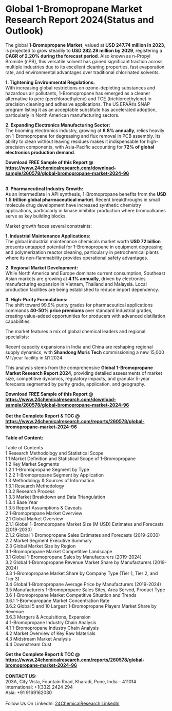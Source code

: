 <h1>Global 1-Bromopropane Market Research Report 2024(Status and Outlook)</h1><p>The global <strong>1-Bromopropane Market</strong>, valued at <strong>USD 247.74 million in 2023</strong>, is projected to grow steadily to <strong>USD 282.29 million by 2029</strong>, registering a <strong>CAGR of 2.20% during the forecast period</strong>. Also known as n-Propyl Bromide (nPB), this versatile solvent has gained significant traction across multiple industries due to its excellent cleaning properties, fast evaporation rate, and environmental advantages over traditional chlorinated solvents.</p><p><strong>1. Tightening Environmental Regulations:</strong><br>
With increasing global restrictions on ozone-depleting substances and hazardous air pollutants, 1-Bromopropane has emerged as a cleaner alternative to perc (perchloroethylene) and TCE (trichloroethylene) in precision cleaning and adhesive applications. The US EPAÃ¢s SNAP program listing it as an acceptable substitute has accelerated adoption, particularly in North American manufacturing sectors.</p><p><strong>2. Expanding Electronics Manufacturing Sector:</strong><br>
The booming electronics industry, growing at <strong>6.8% annually</strong>, relies heavily on 1-Bromopropane for degreasing and flux removal in PCB assembly. Its ability to clean without leaving residues makes it indispensable for high-precision components, with Asia-Pacific accounting for <strong>72% of global electronics production demand</strong>.</p><div><b>Download FREE Sample of this Report @ 
            <a href="https://www.24chemicalresearch.com/download-sample/260578/global-bromopropane-market-2024-96">
            https://www.24chemicalresearch.com/download-sample/260578/global-bromopropane-market-2024-96</a></b></div><br><p><strong>3. Pharmaceutical Industry Growth:</strong><br>
As an intermediate in API synthesis, 1-Bromopropane benefits from the <strong>USD 1.5 trillion global pharmaceutical market</strong>. Recent breakthroughs in small molecule drug development have increased synthetic chemistry applications, particularly in kinase inhibitor production where bromoalkanes serve as key building blocks.</p><p>Market growth faces several constraints:</p><p><strong>1. Industrial Maintenance Applications:</strong><br>
The global industrial maintenance chemicals market worth <strong>USD 72 billion</strong> presents untapped potential for 1-Bromopropane in equipment degreasing and polymerization reactor cleaning, particularly in petrochemical plants where its non-flammability provides operational safety advantages.</p><p><strong>2. Regional Market Development:</strong><br>
While North America and Europe dominate current consumption, Southeast Asian markets are growing at <strong>4.1% annually</strong>, driven by electronics manufacturing expansion in Vietnam, Thailand and Malaysia. Local production facilities are being established to reduce import dependency.</p><p><strong>3. High-Purity Formulations:</strong><br>
The shift toward 99.9% purity grades for pharmaceutical applications commands <strong>40-50% price premiums</strong> over standard industrial grades, creating value-added opportunities for producers with advanced distillation capabilities.</p><p>The market features a mix of global chemical leaders and regional specialists:</p><p>Recent capacity expansions in India and China are reshaping regional supply dynamics, with <strong>Shandong Moris Tech</strong> commissioning a new 15,000 MT/year facility in Q1 2024.</p><p>This analysis stems from the comprehensive <strong>Global 1-Bromopropane Market Research Report 2024</strong>, providing detailed assessments of market size, competitive dynamics, regulatory impacts, and granular 5-year forecasts segmented by purity grade, application, and geography.</p><div><b>Download FREE Sample of this Report @ 
            <a href="https://www.24chemicalresearch.com/download-sample/260578/global-bromopropane-market-2024-96">
            https://www.24chemicalresearch.com/download-sample/260578/global-bromopropane-market-2024-96</a></b></div><br><div><b>Get the Complete Report & TOC @ 
            <a href="https://www.24chemicalresearch.com/reports/260578/global-bromopropane-market-2024-96">
            https://www.24chemicalresearch.com/reports/260578/global-bromopropane-market-2024-96</a></b></div><br>
            <b>Table of Content:</b><p>Table of Contents<br />
1 Research Methodology and Statistical Scope<br />
1.1 Market Definition and Statistical Scope of 1-Bromopropane<br />
1.2 Key Market Segments<br />
1.2.1 1-Bromopropane Segment by Type<br />
1.2.2 1-Bromopropane Segment by Application<br />
1.3 Methodology & Sources of Information<br />
1.3.1 Research Methodology<br />
1.3.2 Research Process<br />
1.3.3 Market Breakdown and Data Triangulation<br />
1.3.4 Base Year<br />
1.3.5 Report Assumptions & Caveats<br />
2 1-Bromopropane Market Overview<br />
2.1 Global Market Overview<br />
2.1.1 Global 1-Bromopropane Market Size (M USD) Estimates and Forecasts (2019-2030)<br />
2.1.2 Global 1-Bromopropane Sales Estimates and Forecasts (2019-2030)<br />
2.2 Market Segment Executive Summary<br />
2.3 Global Market Size by Region<br />
3 1-Bromopropane Market Competitive Landscape<br />
3.1 Global 1-Bromopropane Sales by Manufacturers (2019-2024)<br />
3.2 Global 1-Bromopropane Revenue Market Share by Manufacturers (2019-2024)<br />
3.3 1-Bromopropane Market Share by Company Type (Tier 1, Tier 2, and Tier 3)<br />
3.4 Global 1-Bromopropane Average Price by Manufacturers (2019-2024)<br />
3.5 Manufacturers 1-Bromopropane Sales Sites, Area Served, Product Type<br />
3.6 1-Bromopropane Market Competitive Situation and Trends<br />
3.6.1 1-Bromopropane Market Concentration Rate<br />
3.6.2 Global 5 and 10 Largest 1-Bromopropane Players Market Share by Revenue<br />
3.6.3 Mergers & Acquisitions, Expansion<br />
4 1-Bromopropane Industry Chain Analysis<br />
4.1 1-Bromopropane Industry Chain Analysis<br />
4.2 Market Overview of Key Raw Materials<br />
4.3 Midstream Market Analysis<br />
4.4 Downstream Cust</p><div><b>Get the Complete Report & TOC @ 
            <a href="https://www.24chemicalresearch.com/reports/260578/global-bromopropane-market-2024-96">
            https://www.24chemicalresearch.com/reports/260578/global-bromopropane-market-2024-96</a></b></div><br><b>CONTACT US:</b><br>
            203A, City Vista, Fountain Road, Kharadi, Pune, India - 411014<br>
            International: +1(332) 2424 294<br>
            Asia: +91 9169162030 <br><br>
            Follow Us On LinkedIn: <a href="https://www.linkedin.com/company/24chemicalresearch/">24ChemicalResearch LinkedIn</a>